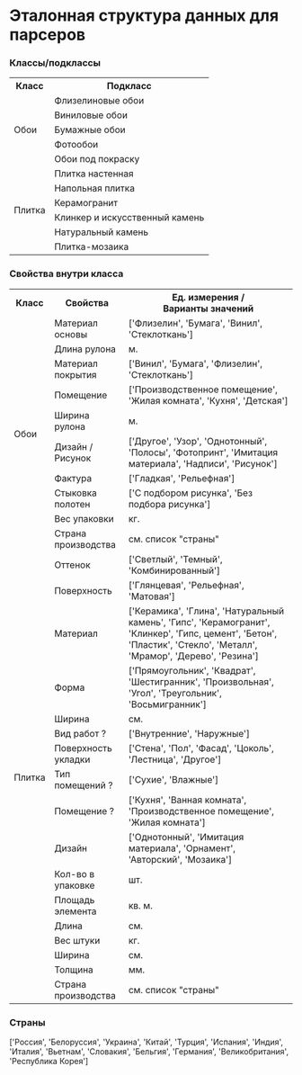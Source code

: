 # Эталонная структура данных для парсеров
### Классы/подклассы
<table>
  <tr>
    <th>Класс</th>
    <th>Подкласс</th>
  </tr>
  <tr>
    <td rowspan="5">Обои</td>
    <td>Флизелиновые обои</td>
  </tr>
  <tr>
    <td>Виниловые обои</td>
  </tr>
  <tr>
    <td>Бумажные обои</td>
  </tr>
  <tr>
    <td>Фотообои</td>
  </tr>
  <tr>
    <td>Обои под покраску</td>
  </tr>
  <tr>
    <td rowspan="6">Плитка</td>
    <td>Плитка настенная</td>
  </tr>
  <tr>
    <td>Напольная плитка</td>
  </tr>
  <tr>
    <td>Керамогранит</td>
  </tr>
  <tr>
    <td>Клинкер и искусственный камень</td>
  </tr>
  <tr>
    <td>Натуральный камень</td>
  </tr>
  <tr>
    <td>Плитка-мозаика</td>
  </tr>
</table>

### Свойства внутри класса
<table>
    <tr>
        <th>Класс</th>
        <th>Свойства</th>
        <th>Ед. измерения /<br>Варианты значений</th>
    </tr>
    <tr>
        <td rowspan="10">Обои</td>
        <td>Материал основы</td>
        <td>['Флизелин', 'Бумага', 'Винил', 'Стеклоткань']</td>
    </tr>
    <tr>
        <td>Длина рулона</td>
        <td>м.</td>
    </tr>
    <tr>
        <td>Материал покрытия</td>
        <td>['Винил', 'Бумага', 'Флизелин', 'Стеклоткань']</td>
    </tr>
    <tr>
        <td>Помещение</td>
        <td>['Производственное помещение', 'Жилая комната', 'Кухня', 'Детская']</td>
    </tr>
    <tr>
        <td>Ширина рулона</td>
        <td>м.</td>
    </tr>
    <tr>
        <td>Дизайн / Рисунок</td>
        <td>['Другое', 'Узор', 'Однотонный', 'Полосы', 'Фотопринт', 'Имитация материала', 'Надписи', 'Рисунок']</td>
    </tr>
    <tr>
        <td>Фактура</td>
        <td>['Гладкая', 'Рельефная']</td>
    </tr>
    <tr>
        <td>Стыковка полотен</td>
        <td>['С подбором рисунка', 'Без подбора рисунка']</td>
    </tr>
    <tr>
        <td>Вес упаковки</td>
        <td>кг.</td>
    </tr>
    <tr>
        <td>Страна производства</td>
        <td>см. список "страны"</td>
    </tr>
    <tr>
        <td rowspan="19">Плитка</td>
        <td>Оттенок</td>
        <td>['Светлый', 'Темный', 'Комбинированный']</td>
    </tr>
    <tr>
        <td>Поверхность</td>
        <td>['Глянцевая', 'Рельефная', 'Матовая']</td>
    </tr>
    <tr>
        <td>Материал</td>
        <td>['Керамика', 'Глина', 'Натуральный камень', 'Гипс', 'Керамогранит', 'Клинкер', 'Гипс, цемент', 'Бетон', 'Пластик', 'Стекло', 'Металл', 'Мрамор', 'Дерево', 'Резина']</td>
    </tr>
    <tr>
        <td>Форма</td>
        <td>['Прямоугольник', 'Квадрат', 'Шестигранник', 'Произвольная', 'Угол', 'Треугольник', 'Восьмигранник']</td>
    </tr>
    <tr>
        <td>Ширина</td>
        <td>см.</td>
    </tr>
    <tr>
        <td>Вид работ ?</td>
        <td>['Внутренние', 'Наружные']</td>
    </tr>
    <tr>
        <td>Поверхность укладки</td>
        <td>['Стена', 'Пол', 'Фасад', 'Цоколь', 'Лестница', 'Другое']</td>
    </tr>
    <tr>
        <td>Тип помещений ?</td>
        <td>['Сухие', 'Влажные']</td>
    </tr>
    <tr>
        <td>Помещение ?</td>
        <td>['Кухня', 'Ванная комната', 'Производственное помещение', 'Жилая комната']</td>
    </tr>
    <tr>
        <td>Дизайн</td>
        <td>['Однотонный', 'Имитация материала', 'Орнамент', 'Авторский', 'Мозаика']</td>
    </tr>
    <tr>
        <td>Кол-во в упаковке</td>
        <td>шт.</td>
    </tr>
    <tr>
        <td>Площадь элемента</td>
        <td>кв. м.</td>
    </tr>
    <tr>
        <td>Длина</td>
        <td>см.</td>
    </tr>
    <tr>
        <td>Вес штуки</td>
        <td>кг.</td>
    </tr>
    <tr>
        <td>Ширина</td>
        <td>см.</td>
    </tr>
    <tr>
        <td>Толщина</td>
        <td>мм.</td>
    </tr>
    <tr>
        <td>Страна производства</td>
        <td>см. список "страны"</td>
    </tr>
</table>

### Страны
['Россия', 'Белоруссия', 'Украина', 'Китай', 
'Турция', 'Испания', 'Индия', 'Италия', 
'Вьетнам', 'Словакия', 'Бельгия', 'Германия', 
'Великобритания', 'Республика Корея']
